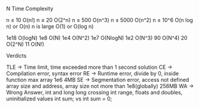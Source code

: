 N									Time Complexity

n ≤ 									10 O(n!)
n ≤ 									20 O(2^n)
n ≤ 									500 O(n^3)
n ≤ 									5000 O(n^2)
n ≤ 									10^6 O(n log n) or O(n)
n is large 							O(1) or O(log n)

1e18									O(logN)
1e8									O(N)
1e4									O(N^2)
1e7									O(NlogN)
1e2									O(N^3)
90									O(N^4)
20									O(2^N)
11									O(N!)

Verdicts

TLE -> Time limit, time exceeded more than 1 second solution
CE -> Compilation error, syntax error
RE -> Runtime error, divide by 0, inside function max array 1e6 4MB
SE -> Segmentation error, access not defined array size and address, array size not more than 1e8(globally) 256MB
WA -> Wrong Answer, int and long long crossing int range, floats and doubles, uninitialized values int sum; vs int sum = 0;


